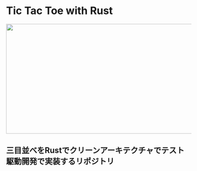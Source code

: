 # Tic Tac Toe with Rust

<img height="300px" width="1000px" src="https://github.com/o-ga09/tic-tac-toe-rust/assets/54522966/dfec055b-6c27-43b6-a2e9-085aa3edb227">

## 三目並べをRustでクリーンアーキテクチャでテスト駆動開発で実装するリポジトリ
